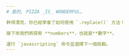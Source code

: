 ```yaml
---
# 是的, PIZZA _IS_ WONDERFUL。

幹得漂亮，你已經學會了如何使用 `.replace()` 方法！

接下來我們將探索 **numbers**，也就是**數字**。

運行 `javascripting` 命令並選擇下一個挑戰。
---
```

